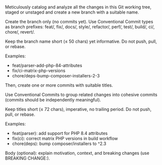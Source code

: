 Meticulously catalog and analyze all the changes in this Git working tree, staged or unstaged
and create a new branch with a suitable name.

Create the branch only (no commits yet). Use Conventional Commit types as branch prefixes:
feat/, fix/, docs/, style/, refactor/, perf/, test/, build/, ci/, chore/, revert/.

Keep the branch name short (≤ 50 chars) yet informative. Do not push, pull, or rebase.

Examples:

- feat/parser-add-php-84-attributes
- fix/ci-matrix-php-versions
- chore/deps-bump-composer-installers-2-3

Then, create one or more commits with suitable titles.

Use Conventional Commits to group related changes into cohesive commits (commits should be independently meaningful).

Keep titles short (≤ 72 chars), imperative, no trailing period. Do not push, pull, or rebase.

Examples:

- feat(parser): add support for PHP 8.4 attributes
- fix(ci): correct matrix PHP versions in build workflow
- chore(deps): bump composer/installers to ^2.3

Body (optional): explain motivation, context, and breaking changes (use BREAKING CHANGE:).

